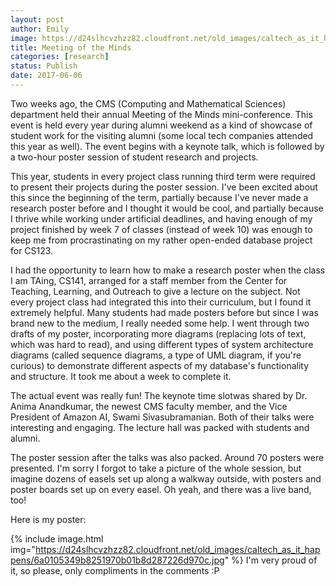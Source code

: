 ```yaml
---
layout: post
author: Emily
image: https://d24slhcvzhzz82.cloudfront.net/old_images/caltech_as_it_happens/6a0105349b8251970b01bb09a00250970d.jpg
title: Meeting of the Minds
categories: [research]
status: Publish
date: 2017-06-06
---
```



Two weeks ago, the CMS (Computing and Mathematical Sciences) department held their annual Meeting of the Minds mini-conference. This event is held every year during alumni weekend as a kind of showcase of student work for the visiting alumni (some local tech companies attended this year as well). The event begins with a keynote talk, which is followed by a two-hour poster session of student research and projects.

This year, students in every project class running third term were required to present their projects during the poster session. I've been excited about this since the beginning of the term, partially because I've never made a research poster before and I thought it would be cool, and partially because I thrive while working under artificial deadlines, and having enough of my project finished by week 7 of classes (instead of week 10) was enough to keep me from procrastinating on my rather open-ended database project for CS123.

I had the opportunity to learn how to make a research poster when the class I am TAing, CS141, arranged for a staff member from the Center for Teaching, Learning, and Outreach to give a lecture on the subject. Not every project class had integrated this into their curriculum, but I found it extremely helpful. Many students had made posters before but since I was brand new to the medium, I really needed some help. I went through two drafts of my poster, incorporating more diagrams (replacing lots of text, which was hard to read), and using different types of system architecture diagrams (called sequence diagrams, a type of UML diagram, if you're curious) to demonstrate different aspects of my database's functionality and structure. It took me about a week to complete it.

The actual event was really fun! The keynote time slotwas shared by Dr. Anima Anandkumar, the newest CMS faculty member, and the Vice President of Amazon AI, Swami Sivasubramanian. Both of their talks were interesting and engaging. The lecture hall was packed with students and alumni.

The poster session after the talks was also packed. Around 70 posters were presented. I'm sorry I forgot to take a picture of the whole session, but imagine dozens of easels set up along a walkway outside, with posters and poster boards set up on every easel. Oh yeah, and there was a live band, too!

Here is my poster:


{% include image.html img="https://d24slhcvzhzz82.cloudfront.net/old_images/caltech_as_it_happens/6a0105349b8251970b01b8d287226d970c.jpg" %}
I'm very proud of it, so please, only compliments in the comments :P

